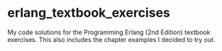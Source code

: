 # erlang_textbook_exercises
My code solutions for the Programming Erlang (2nd Edition) textbook exercises. This also includes the chapter examples I decided to try out. 
